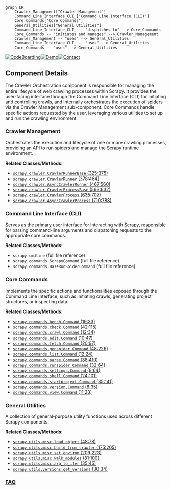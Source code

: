 ```mermaid
graph LR
    Crawler_Management["Crawler Management"]
    Command_Line_Interface_CLI_["Command Line Interface (CLI)"]
    Core_Commands["Core Commands"]
    General_Utilities["General Utilities"]
    Command_Line_Interface_CLI_ -- "dispatches to" --> Core_Commands
    Core_Commands -- "initiates and manages" --> Crawler_Management
    Crawler_Management -- "uses" --> General_Utilities
    Command_Line_Interface_CLI_ -- "uses" --> General_Utilities
    Core_Commands -- "uses" --> General_Utilities
```
[![CodeBoarding](https://img.shields.io/badge/Generated%20by-CodeBoarding-9cf?style=flat-square)](https://github.com/CodeBoarding/GeneratedOnBoardings)[![Demo](https://img.shields.io/badge/Try%20our-Demo-blue?style=flat-square)](https://www.codeboarding.org/demo)[![Contact](https://img.shields.io/badge/Contact%20us%20-%20contact@codeboarding.org-lightgrey?style=flat-square)](mailto:contact@codeboarding.org)

## Component Details

The Crawler Orchestration component is responsible for managing the entire lifecycle of web crawling processes within Scrapy. It provides the user-facing interface through the Command Line Interface (CLI) for initiating and controlling crawls, and internally orchestrates the execution of spiders via the Crawler Management sub-component. Core Commands handle specific actions requested by the user, leveraging various utilities to set up and run the crawling environment.

### Crawler Management
Orchestrates the execution and lifecycle of one or more crawling processes, providing an API to run spiders and manage the Scrapy runtime environment.


**Related Classes/Methods**:

- <a href="https://github.com/scrapy/scrapy/blob/master/scrapy/crawler.py#L325-L375" target="_blank" rel="noopener noreferrer">`scrapy.crawler.CrawlerRunnerBase` (325:375)</a>
- <a href="https://github.com/scrapy/scrapy/blob/master/scrapy/crawler.py#L378-L464" target="_blank" rel="noopener noreferrer">`scrapy.crawler.CrawlerRunner` (378:464)</a>
- <a href="https://github.com/scrapy/scrapy/blob/master/scrapy/crawler.py#L467-L560" target="_blank" rel="noopener noreferrer">`scrapy.crawler.AsyncCrawlerRunner` (467:560)</a>
- <a href="https://github.com/scrapy/scrapy/blob/master/scrapy/crawler.py#L563-L632" target="_blank" rel="noopener noreferrer">`scrapy.crawler.CrawlerProcessBase` (563:632)</a>
- <a href="https://github.com/scrapy/scrapy/blob/master/scrapy/crawler.py#L635-L707" target="_blank" rel="noopener noreferrer">`scrapy.crawler.CrawlerProcess` (635:707)</a>
- <a href="https://github.com/scrapy/scrapy/blob/master/scrapy/crawler.py#L710-L788" target="_blank" rel="noopener noreferrer">`scrapy.crawler.AsyncCrawlerProcess` (710:788)</a>


### Command Line Interface (CLI)
Serves as the primary user interface for interacting with Scrapy, responsible for parsing command-line arguments and dispatching requests to the appropriate core commands.


**Related Classes/Methods**:

- `scrapy.cmdline` (full file reference)
- `scrapy.commands.ScrapyCommand` (full file reference)
- `scrapy.commands.BaseRunSpiderCommand` (full file reference)


### Core Commands
Implements the specific actions and functionalities exposed through the Command Line Interface, such as initiating crawls, generating project structures, or inspecting data.


**Related Classes/Methods**:

- <a href="https://github.com/scrapy/scrapy/blob/master/scrapy/commands/bench.py#L19-L33" target="_blank" rel="noopener noreferrer">`scrapy.commands.bench.Command` (19:33)</a>
- <a href="https://github.com/scrapy/scrapy/blob/master/scrapy/commands/check.py#L42-L115" target="_blank" rel="noopener noreferrer">`scrapy.commands.check.Command` (42:115)</a>
- <a href="https://github.com/scrapy/scrapy/blob/master/scrapy/commands/crawl.py#L12-L34" target="_blank" rel="noopener noreferrer">`scrapy.commands.crawl.Command` (12:34)</a>
- <a href="https://github.com/scrapy/scrapy/blob/master/scrapy/commands/edit.py#L10-L47" target="_blank" rel="noopener noreferrer">`scrapy.commands.edit.Command` (10:47)</a>
- <a href="https://github.com/scrapy/scrapy/blob/master/scrapy/commands/fetch.py#L20-L97" target="_blank" rel="noopener noreferrer">`scrapy.commands.fetch.Command` (20:97)</a>
- <a href="https://github.com/scrapy/scrapy/blob/master/scrapy/commands/genspider.py#L48-L226" target="_blank" rel="noopener noreferrer">`scrapy.commands.genspider.Command` (48:226)</a>
- <a href="https://github.com/scrapy/scrapy/blob/master/scrapy/commands/list.py#L12-L24" target="_blank" rel="noopener noreferrer">`scrapy.commands.list.Command` (12:24)</a>
- <a href="https://github.com/scrapy/scrapy/blob/master/scrapy/commands/parse.py#L38-L410" target="_blank" rel="noopener noreferrer">`scrapy.commands.parse.Command` (38:410)</a>
- <a href="https://github.com/scrapy/scrapy/blob/master/scrapy/commands/runspider.py#L32-L64" target="_blank" rel="noopener noreferrer">`scrapy.commands.runspider.Command` (32:64)</a>
- <a href="https://github.com/scrapy/scrapy/blob/master/scrapy/commands/settings.py#L8-L64" target="_blank" rel="noopener noreferrer">`scrapy.commands.settings.Command` (8:64)</a>
- <a href="https://github.com/scrapy/scrapy/blob/master/scrapy/commands/shell.py#L24-L101" target="_blank" rel="noopener noreferrer">`scrapy.commands.shell.Command` (24:101)</a>
- <a href="https://github.com/scrapy/scrapy/blob/master/scrapy/commands/startproject.py#L35-L141" target="_blank" rel="noopener noreferrer">`scrapy.commands.startproject.Command` (35:141)</a>
- <a href="https://github.com/scrapy/scrapy/blob/master/scrapy/commands/version.py#L8-L35" target="_blank" rel="noopener noreferrer">`scrapy.commands.version.Command` (8:35)</a>
- <a href="https://github.com/scrapy/scrapy/blob/master/scrapy/commands/view.py#L11-L28" target="_blank" rel="noopener noreferrer">`scrapy.commands.view.Command` (11:28)</a>


### General Utilities
A collection of general-purpose utility functions used across different Scrapy components.


**Related Classes/Methods**:

- <a href="https://github.com/scrapy/scrapy/blob/master/scrapy/utils/misc.py#L48-L78" target="_blank" rel="noopener noreferrer">`scrapy.utils.misc.load_object` (48:78)</a>
- <a href="https://github.com/scrapy/scrapy/blob/master/scrapy/utils/misc.py#L175-L205" target="_blank" rel="noopener noreferrer">`scrapy.utils.misc.build_from_crawler` (175:205)</a>
- <a href="https://github.com/scrapy/scrapy/blob/master/scrapy/utils/misc.py#L209-L223" target="_blank" rel="noopener noreferrer">`scrapy.utils.misc.set_environ` (209:223)</a>
- <a href="https://github.com/scrapy/scrapy/blob/master/scrapy/utils/misc.py#L81-L100" target="_blank" rel="noopener noreferrer">`scrapy.utils.misc.walk_modules` (81:100)</a>
- <a href="https://github.com/scrapy/scrapy/blob/master/scrapy/utils/misc.py#L35-L45" target="_blank" rel="noopener noreferrer">`scrapy.utils.misc.arg_to_iter` (35:45)</a>
- <a href="https://github.com/scrapy/scrapy/blob/master/scrapy/utils/versions.py#L30-L34" target="_blank" rel="noopener noreferrer">`scrapy.utils.versions.get_versions` (30:34)</a>




### [FAQ](https://github.com/CodeBoarding/GeneratedOnBoardings/tree/main?tab=readme-ov-file#faq)